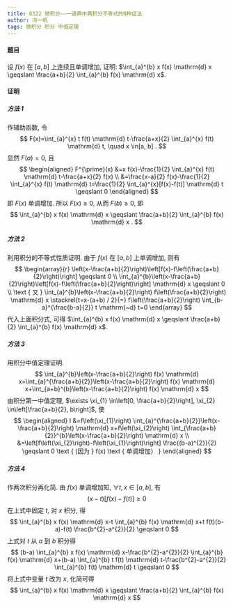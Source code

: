 ```yaml
---
title: 0322 微积分——一道典中典积分不等式的N种证法
author: 冯一帆
tags: 微积分 积分 中值定理 
---
```




#### 题目



设 $f(x)$ 在 $[a, b]$ 上连续且单调增加, 证明: $\int_{a}^{b} x f(x) \mathrm{d} x \geqslant \frac{a+b}{2} \int_{a}^{b} f(x) \mathrm{d} x$.



<!--more-->



#### 证明

##### 方法 1

作辅助函数, 令
$$
F(x)=\int_{a}^{x} t f(t) \mathrm{d} t-\frac{a+x}{2} \int_{a}^{x} f(t) \mathrm{d} t, \quad x \in[a, b] .
$$
显然 $F(a)=0$, 且
$$
\begin{aligned}
F^{\prime}(x) &=x f(x)-\frac{1}{2} \int_{a}^{x} f(t) \mathrm{d} t-\frac{a+x}{2} f(x) \\
&=\frac{x-a}{2} f(x)-\frac{1}{2} \int_{a}^{x} f(t) \mathrm{d} t=\frac{1}{2} \int_{a}^{x}[f(x)-f(t)] \mathrm{d} t \geqslant 0
\end{aligned}
$$
即 $F(x)$ 单调增加. 所以 $F(x) \geqslant 0$, 从而 $F(b) \geqslant 0$, 即
$$
\int_{a}^{b} x f(x) \mathrm{d} x \geqslant \frac{a+b}{2} \int_{a}^{b} f(x) \mathrm{d} x .
$$


##### 方法 2 

利用积分的不等式性质证明.
由于 $f(x)$ 在 $[a, b]$ 上单调增加, 则有
$$
\begin{array}{r}
\left(x-\frac{a+b}{2}\right)\left[f(x)-f\left(\frac{a+b}{2}\right)\right] \geqslant 0 \\
\int_{a}^{b}\left(x-\frac{a+b}{2}\right)\left[f(x)-f\left(\frac{a+b}{2}\right)\right] \mathrm{d} x \geqslant 0 \\
\text { 又 } \int_{a}^{b}\left(x-\frac{a+b}{2}\right) f\left(\frac{a+b}{2}\right) \mathrm{d} x \stackrel{t=x-(a+b) / 2}{=} f\left(\frac{a+b}{2}\right) \int_{b-a}^{\frac{b-a}{2}} t \mathrm{~d} t=0
\end{array}
$$
代入上面积分式, 可得 $\int_{a}^{b} x f(x) \mathrm{d} x \geqslant \frac{a+b}{2} \int_{a}^{b} f(x) \mathrm{d} x$.

##### 方法 3 

用积分中值定理证明.
$$
\int_{a}^{b}\left(x-\frac{a+b}{2}\right) f(x) \mathrm{d} x=\int_{a}^{\frac{a+b}{2}}\left(x-\frac{a+b}{2}\right) f(x) \mathrm{d} x+\int_{a+b}^{b}\left(x-\frac{a+b}{2}\right) f(x) \mathrm{d} x
$$
由积分第一中值定理, $\exists \xi_{1} \in\left[0, \frac{a+b}{2}\right], \xi_{2} \in\left[\frac{a+b}{2}, b\right]$, 使
$$
\begin{aligned}
I &=f\left(\xi_{1}\right) \int_{a}^{\frac{a+b}{2}}\left(x-\frac{a+b}{2}\right) \mathrm{d} x+f\left(\xi_{2}\right) \int_{\frac{a+b}{2}}^{b}\left(x-\frac{a+b}{2}\right) \mathrm{d} x \\
&=\left[f\left(\xi_{2}\right)-f\left(\xi_{1}\right)\right] \frac{(b-a)^{2}}{2} \geqslant 0 \text { (因为 } f(x) \text { 单调增加） }
\end{aligned}
$$
##### 方法 4

作两次积分再化简.
由 $f(x)$ 单调增加知, $\forall t, x \in[a, b]$, 有
$$
(x-t)[f(x)-f(t)] \geqslant 0
$$
在上式中固定 $t$, 对 $x$ 积分, 得
$$
\int_{a}^{b} x f(x) \mathrm{d} x-t \int_{a}^{b} f(x) \mathrm{d} x+t f(t)(b-a)-f(t) \frac{b^{2}-a^{2}}{2} \geqslant 0
$$
上式对 $t$ 从 $a$ 到 $b$ 积分得
$$
(b-a) \int_{a}^{b} x f(x) \mathrm{d} x-\frac{b^{2}-a^{2}}{2} \int_{a}^{b} f(x) \mathrm{d} x+(b-a) \int_{a}^{b} t f(t) \mathrm{d} t-\frac{b^{2}-a^{2}}{2} \int_{a}^{b} f(t) \mathrm{d} t \geqslant 0
$$
将上式中变量 $t$ 改为 $x$, 化简可得
$$
\int_{a}^{b} x f(x) \mathrm{d} x \geqslant \frac{a+b}{2} \int_{a}^{b} f(x) \mathrm{d} x
$$